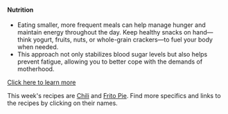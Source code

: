 #### Nutrition
- Eating smaller, more frequent meals can help manage hunger and maintain energy throughout the day. Keep healthy snacks on hand—think yogurt, fruits, nuts, or whole-grain crackers—to fuel your body when needed.
- This approach not only stabilizes blood sugar levels but also helps prevent fatigue, allowing you to better cope with the demands of motherhood.

[Click here to learn more](https://www.mayoclinic.org/healthy-lifestyle/infant-and-toddler-health/in-depth/breastfeeding-nutrition/art-20046912)

This week's recipes are [Chili](/markdown/modules/nutrition/recipes/Chili.md) and 
[Frito Pie](/markdown/modules/nutrition/recipes/Frito_Pie.md). Find more specifics and links to the recipes by clicking on their names.

